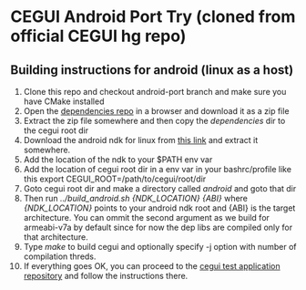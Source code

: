 # CEGUI Android Port Try (cloned from official CEGUI hg repo)

## Building instructions for android (linux as a host)


1. Clone this repo and checkout android-port branch and make sure you have CMake installed
2. Open the [dependencies repo](https://github.com/ironsteel/cegui-android-deps-prebuild) in a browser and download it as a zip file
3. Extract the zip file somewhere and then copy the *dependencies* dir to the cegui root dir
4. Download the android ndk for linux from [this link](http://dl.google.com/android/ndk/android-ndk-r8d-linux-x86.tar.bz2) and extract it somewhere.
5. Add the location of the ndk to your $PATH env var
6. Add the location of cegui root dir in a env var in your bashrc/profile like this
    export CEGUI_ROOT=/path/to/cegui/root/dir
7. Goto cegui root dir and make a directory called *android* and goto that dir
8. Then run *../build_android.sh {NDK_LOCATION} {ABI}* where  *{NDK_LOCATION}* points to your android ndk root and {ABI} is the target architecture.
    You can ommit the second argument as we build for armeabi-v7a by default since for now the dep libs are compiled only for that architecture.
9. Type *make* to build cegui and optionally specify -j option with number of compilation threds.
10. If everything goes OK, you can proceed to the [cegui test application repository](https://github.com/ironsteel/cegui-android-test) and follow the instructions there. 
